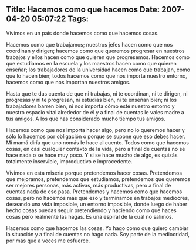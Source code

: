 Title: Hacemos como que hacemos
Date: 2007-04-20 05:07:22
Tags: 
---
<p>Vivimos en un país donde hacemos como que hacemos cosas.</p>

<p>Hacemos como que trabajamos; nuestros jefes hacen como que nos coordinan y dirigen; hacemos como que queremos progresar en nuestros trabajos y ellos hacen como que quieren que progresemos. Hacemos como que estudiamos en la escuela y los maestros hacen como que quieren enseñar; los trabajadores de la universidad hacen como que trabajan, como que lo hacen bien; todos hacemos como que nos importa nuestro entorno, hacemos como que nos importan nuestros amigos.</p>

<p>Hasta que te das cuenta de que ni trabajas, ni te coordinan, ni te dirigen, ni progresas y ni te progresan, ni estudias bien, ni te enseñan bien; ni los trabajadores barren bien, ni nos importa cómo esté nuestro entorno y nuestro espacio vital alrededor de él y a final de cuentas le vales madre a tus amigos. A los que has considerado mucho tiempo tus amigos.</p>

<p>Hacemos como que nos importa hacer algo, pero no lo queremos hacer y sólo lo hacemos por obligación o porque se supone que eso debes hacer. Mi mamá diría que uno nomás le hace al cuento. Todos como que hacemos cosas, en casi cualquier contexto de la vida, pero a final de cuentas no se hace nada o se hace muy poco. Y si se hace mucho de algo, es quizás totalmente inservible, improductivo e improcedente.</p>

<p>Vivimos en esta miseria porque pretendemos hacer cosas. Pretendemos que mejoramos, pretendemos que estudiamos, pretendemos que queremos ser mejores personas, más activas, más productivas, pero a final de cuentas nada de eso pasa. Pretendemos y hacemos como que hacemos cosas, pero no hacemos más que eso y terminamos en trabajos mediocres, deseando una vida imposible, un entorno imposible, donde luego de haber hecho cosas puedas seguir pretendiendo y haciendo como que haces cosas pero realmente las hagas. Es una espiral de la cual no salimos.</p>

<p>Hacemos como que hacemos las cosas. Yo hago como que quiero cambiar la situación y a final de cuentas no hago nada. Soy parte de la mediocridad, por más que a veces me esfuerce.</p>
